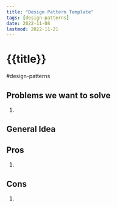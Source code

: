 ```yaml
---
title: "Design Pattern Template"
tags: [design-patterns]
date: 2022-11-08
lastmod: 2022-11-21
---
```

# {{title}}
#design-patterns 

## Problems we want to solve
1. 
## General Idea

## Pros
1. 
## Cons
1. 
